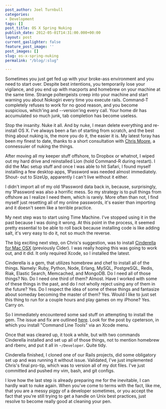 ```yaml
---
post_author: Joel Turnbull
categories:
- Development
tags: []
post_title: OS X Spring Nuking
publish_date: 2012-05-01T14:31:00.000+00:00
layout: post
current_gaslighter: false
feature_post_image: ''
post_images: []
slug: os-x-spring-nuking
permalink: "/blog/:slug"

---
```

Sometimes you just get fed up with your broke-ass environment and you need to
start over. Despite best intentions, you temporarily lose your vigilance, and
you end up with macports and homebrew on your machine at the same time.
Strange poltergeists creep into your machine and start warning you about
Nokogiri every time you execute rails. Command-T completely refuses to work
for no good reason, and you become suspicious, which'ing and --version'ing
every call. Your home dir has accumulated so much junk, tab completion has
become useless.

Stop the insanity. Nuke it all. And by nuke, I mean delete everything and re-
install OS X. I've always been a fan of starting from scratch, and the best
thing about nuking is, the more you do it, the easier it is. My latest foray
has been my finest to date, thanks to a short consultation with [Chris Moore](https://twitter.com/cdmwebs), a connessuier of nuking the
things.

After moving all my keeper stuff offshore, to Dropbox or whatnot, I wiped out
my hard drive and reinstalled Lion (hold Command-R during restart). I did
the Mac setup stuff and once I was able to hit Safari, I found myself
installing a few desktop apps, 1Password was needed almost immediately. Shout-
out to SizeUp, apparently I can't live without it either.

I didn't import all of my old 1Password data back in, because, surprisingly,
my 1Password was also a horrific mess. So my strategy is to pull things from
offshore as I realize I need them, which is rarely. More often than not, I
find myself just resetting all of my online passwords, it's easier than
importing and it doesn't seem like a terrible practice.

My next step was to start using Time Machine. I've stopped using it in the
past because I was doing it wrong. At this point in the process, it seemed
pretty essential to be able to roll back because installing code is like
adding salt, it's very easy to do it, not so much the reverse.

The big exciting next step, on Chris's suggestion, was to install [Cinderella
for Mac OSX](http://www.atmos.org/cinderella/) (previously Cider). I was
really hoping this was going to work out, and it did. It only required Xcode,
so I installed the latest.

Cinderella is a gem, that utilizes homebrew and chef to install all of the
things. Namely: Ruby, Python, Node, Erlang, MySQL, PostgreSQL, Redis, Riak,
Elastic Search, Memcached, and MongoDB. Do I need all of those things? No. Do
I need one third of them? Almost. Have I worked with some of these things in
the past, and do I not wholly reject using any of them in the future? Yes. Do
I respect the idea of some of these things and fantasize about someday
becoming the master of them? Yes. Would I like to just set this thing to run
for a couple hours and play games on my iPhone? Yes. Carry on.

So I immediately encountered some sad stuff on attempting to install the gem.
The issue and fix are outlined [here](http://www.ruby-forum.com/topic/191688).
Look for the post by cpeterson, in which you install "Command Line Tools" via
an Xcode menu.

Once that was cleared up, it took a while, but with two commands Cinderella
installed and set up all of those things, not to mention homebrew and rbenv,
and put it all in `~/Developer`. Quite tidy.

Cinderella finished, I cloned one of our Rails projects, did some obligatory
set up and was running it without issue. Validated, I've just implemented
Chris's final pro-tip, which was to version all of my dot files. I've just
committed and pushed my vim, bash, and git configs.

I love how the last step is already preparing me for the inevitable, I can
hardly wait to nuke again. When you've come to terms with the fact, like me,
that you are a messy piggy of a developer sometimes, or you accept the fact
that you're still trying to get a handle on Unix best practices, just resolve
to become really good at cleaning your pen.
